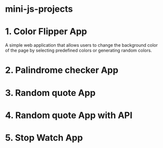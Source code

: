 # mini-js-projects

# 1. Color Flipper App

A simple web application that allows users to change the background color of the page by selecting predefined colors or generating random colors.

# 2. Palindrome checker App

# 3. Random quote App

# 4. Random quote App with API

# 5. Stop Watch App